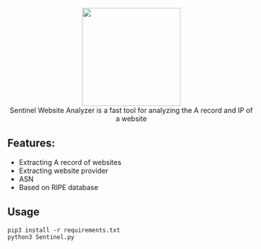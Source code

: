 <p align="center">
  <img src="https://github.com/N0x01X/Sentinel-Website-Analyzer/raw/master/sentinel.png" width="200" />
  <br/>
Sentinel Website Analyzer is a fast tool for analyzing the A record and IP of a website
</p>

## Features:
* Extracting A record of websites
* Extracting website provider
* ASN
* Based on RIPE database


## Usage

```
pip3 install -r requirements.txt
python3 Sentinel.py
```

